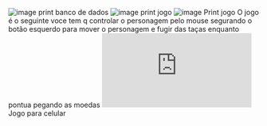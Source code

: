 ![image](https://github.com/renatochaud/fuja-das-ta-as/assets/166959522/5a947cf7-b8e3-4a4b-8a65-111d0281c961) print banco de dados
![image](https://github.com/renatochaud/fuja-das-ta-as/assets/166959522/502254a7-c078-40d7-a24a-20ef07810912) print jogo
![image](https://github.com/renatochaud/fuja-das-ta-as/assets/166959522/4cd1c47e-c30d-41a8-af74-ed3f117e7054) Print jogo
O jogo é o seguinte voce tem q controlar o personagem pelo mouse segurando o botão esquerdo para mover o personagem e fugir das taças enquanto pontua pegando as moedas
![jogo](https://preview.construct.net/local.html) Jogo para celular 
